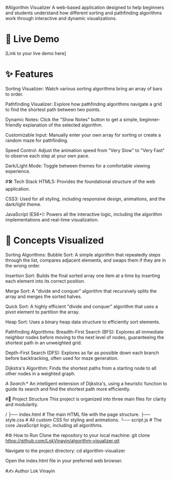 #Algorithm Visualizer
A web-based application designed to help beginners and students understand how different sorting and pathfinding algorithms work through interactive and dynamic visualizations.

# 🚀 Live Demo
[Link to your live demo here]

# ✨ Features
Sorting Visualizer: Watch various sorting algorithms bring an array of bars to order.

Pathfinding Visualizer: Explore how pathfinding algorithms navigate a grid to find the shortest path between two points.

Dynamic Notes: Click the "Show Notes" button to get a simple, beginner-friendly explanation of the selected algorithm.

Customizable Input: Manually enter your own array for sorting or create a random maze for pathfinding.

Speed Control: Adjust the animation speed from "Very Slow" to "Very Fast" to observe each step at your own pace.

Dark/Light Mode: Toggle between themes for a comfortable viewing experience.

#🛠️ Tech Stack
HTML5: Provides the foundational structure of the web application.

CSS3: Used for all styling, including responsive design, animations, and the dark/light theme.

JavaScript (ES6+): Powers all the interactive logic, including the algorithm implementations and real-time visualization.

# 🧠 Concepts Visualized
Sorting Algorithms:
Bubble Sort: A simple algorithm that repeatedly steps through the list, compares adjacent elements, and swaps them if they are in the wrong order.

Insertion Sort: Builds the final sorted array one item at a time by inserting each element into its correct position.

Merge Sort: A "divide and conquer" algorithm that recursively splits the array and merges the sorted halves.

Quick Sort: A highly efficient "divide and conquer" algorithm that uses a pivot element to partition the array.

Heap Sort: Uses a binary heap data structure to efficiently sort elements.

Pathfinding Algorithms:
Breadth-First Search (BFS): Explores all immediate neighbor nodes before moving to the next level of nodes, guaranteeing the shortest path in an unweighted grid.

Depth-First Search (DFS): Explores as far as possible down each branch before backtracking, often used for maze generation.

Dijkstra's Algorithm: Finds the shortest paths from a starting node to all other nodes in a weighted graph.

*A Search:** An intelligent extension of Dijkstra's, using a heuristic function to guide its search and find the shortest path more efficiently.

#📂 Project Structure
This project is organized into three main files for clarity and modularity.

/
├── index.html       # The main HTML file with the page structure.
├── style.css        # All custom CSS for styling and animations.
└── script.js        # The core JavaScript logic, including all algorithms.

#⚙️ How to Run
Clone the repository to your local machine:
git clone https://github.com/LokVinayin/algorithm-visualizer.git

Navigate to the project directory:
cd algorithm-visualizer

Open the index.html file in your preferred web browser.

#✍️ Author
Lok Vinayin







